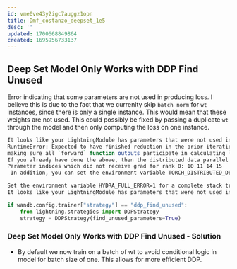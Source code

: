 ```yaml
---
id: vme0ve43y2igc7auggz1opn
title: Dmf_costanzo_deepset_1e5
desc: ''
updated: 1700668849864
created: 1695956733137
---
```

## Deep Set Model Only Works with DDP Find Unused

Error indicating that some parameters are not used in producing loss. I believe this is due to the fact that we currenlty skip `batch_norm` for `wt` instances, since there is only a single instance. This would mean that these weights are not used. This could possibly be fixed by passing a duplicate `wt` through the model and then only computing the loss on one instance.

```bash
It looks like your LightningModule has parameters that were not used in producing the loss returned by training_step. If this is intentional, you must enable the detection of unused parameters in DDP, either by setting the string value `strategy='ddp_find_unused_parameters_true'` or by setting the flag in the strategy with `strategy=DDPStrategy(find_unused_parameters=True)`.
RuntimeError: Expected to have finished reduction in the prior iteration before starting a new one. This error indicates that your module has parameters that were not used in producing loss. You can enable unused parameter detection by passing the keyword argument `find_unused_parameters=True` to `torch.nn.parallel.DistributedDataParallel`, and by
making sure all `forward` function outputs participate in calculating loss.
If you already have done the above, then the distributed data parallel module wasn't able to locate the output tensors in the return value of your module's `forward` function. Please include the loss function and the structure of the return value of `forward` of your module when reporting this issue (e.g. list, dict, iterable).
Parameter indices which did not receive grad for rank 0: 10 11 14 15
 In addition, you can set the environment variable TORCH_DISTRIBUTED_DEBUG to either INFO or DETAIL to print out information about which particular parameters did not receive gradient on this rank as part of this error

Set the environment variable HYDRA_FULL_ERROR=1 for a complete stack trace.
It looks like your LightningModule has parameters that were not used in producing the loss returned by training_step. If this is intentional, you must enable the detection of unused parameters in DDP, either by setting the string value `strategy='ddp_find_unused_parameters_true'` or by setting the flag in the strategy with `strateg...
```

```python
if wandb.config.trainer["strategy"] == "ddp_find_unused":
    from lightning.strategies import DDPStrategy
    strategy = DDPStrategy(find_unused_parameters=True)
```

### Deep Set Model Only Works with DDP Find Unused - Solution

- By default we now train on a batch of wt to avoid conditional logic in model for batch size of one. This allows for more efficient DDP.
